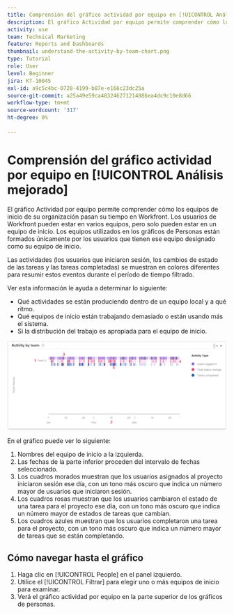 ```yaml
---
title: Comprensión del gráfico actividad por equipo en [!UICONTROL Análisis mejorado]
description: El gráfico Actividad por equipo permite comprender cómo los equipos de inicio de su organización pasan su tiempo en Workfront.
activity: use
team: Technical Marketing
feature: Reports and Dashboards
thumbnail: understand-the-activity-by-team-chart.png
type: Tutorial
role: User
level: Beginner
jira: KT-10045
exl-id: a9c5c4bc-0728-4199-b87e-e166c23dc25a
source-git-commit: a25a49e59ca483246271214886ea4dc9c10e8d66
workflow-type: tm+mt
source-wordcount: '317'
ht-degree: 0%

---
```


# Comprensión del gráfico actividad por equipo en [!UICONTROL Análisis mejorado]

El gráfico Actividad por equipo permite comprender cómo los equipos de inicio de su organización pasan su tiempo en Workfront. Los usuarios de Workfront pueden estar en varios equipos, pero solo pueden estar en un equipo de inicio. Los equipos utilizados en los gráficos de Personas están formados únicamente por los usuarios que tienen ese equipo designado como su equipo de inicio.

Las actividades (los usuarios que iniciaron sesión, los cambios de estado de las tareas y las tareas completadas) se muestran en colores diferentes para resumir estos eventos durante el período de tiempo filtrado.

Ver esta información le ayuda a determinar lo siguiente:

* Qué actividades se están produciendo dentro de un equipo local y a qué ritmo.
* Qué equipos de inicio están trabajando demasiado o están usando más el sistema.
* Si la distribución del trabajo es apropiada para el equipo de inicio.

![Imagen que muestra una actividad por gráfico de equipo con números en las áreas descritas en las viñetas a continuación](assets/section-3-1.png)

En el gráfico puede ver lo siguiente:

1. Nombres del equipo de inicio a la izquierda.
1. Las fechas de la parte inferior proceden del intervalo de fechas seleccionado.
1. Los cuadros morados muestran que los usuarios asignados al proyecto iniciaron sesión ese día, con un tono más oscuro que indica un número mayor de usuarios que iniciaron sesión.
1. Los cuadros rosas muestran que los usuarios cambiaron el estado de una tarea para el proyecto ese día, con un tono más oscuro que indica un número mayor de estados de tareas que cambian.
1. Los cuadros azules muestran que los usuarios completaron una tarea para el proyecto, con un tono más oscuro que indica un número mayor de tareas que se están completando.

## Cómo navegar hasta el gráfico

1. Haga clic en [!UICONTROL People] en el panel izquierdo.
1. Utilice el [!UICONTROL Filtrar] para elegir uno o más equipos de inicio para examinar.
1. Verá el gráfico actividad por equipo en la parte superior de los gráficos de personas.
